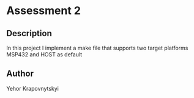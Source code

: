 # Assessment 2
## Description
In this project I implement a make file that supports two target platforms
MSP432 and HOST as default
## Author
Yehor Krapovnytskyi
